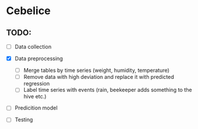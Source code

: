# Cebelice

## TODO:
- [ ] Data collection
- [x] Data preprocessing
  - [ ] Merge tables by time series (weight, humidity, temperature)
  - [ ] Remove data with high deviation and replace it with predicted regression
  - [ ] Label time series with events (rain, beekeeper adds something to the hive etc.)
- [ ] Predicition model
- [ ] Testing


